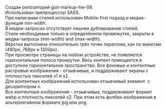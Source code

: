 Создан репозиторий goit-markup-hw-08.</br>
Использован препроцессор SASS.</br>
При написании стилей использован Mobile-first подход и медиа-функция min-width.</br>
В медиа-запросах отсутствует лишнее дублирование стилей.</br>
Стили необходимые только в определённом промежутке, закрыты в медиа-запросы (min-width) and (max-width).</br>
Вёрстка выполнена относительно трёх точек перелома, как по макетам (480px, 768px и 1200px).</br>
При просмотре страницы на любом устройстве, не появляется горизонтальная полоса прокрутки. Весь контент помещается в доступное горизонтальное пространство.
Все фоновые и контентные растровые изображения - отзывчивые, и поддерживают экраны с плотностью пикселей x1 и x2.</br>
Для контентных изображений использован отзывчивый элемент <img> c дескриптором x.</br>
Все контентные изображения - отзывчивые, поддерживают формат webp и плотность пикселей x2. При этом есть фолбек-изображения в альтернативном формате jpg или png.</br>